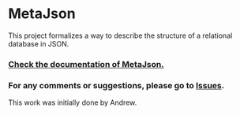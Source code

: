 # MetaJson
This project formalizes a way to describe the structure of a relational database in JSON. 

### [Check the documentation of MetaJson.](https://HDI-Project.github.io/MetaJson/index.md)

### For any comments or suggestions, please go to [Issues](https://github.com/HDI-Project/MetaJson/issues). 

This work was initially done by Andrew. 
